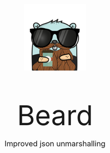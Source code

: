 <div align="center">
    <img src="./asset/beard.png"  width="200" alt="beard" />
</div>

<div align="center">
    <p style="font-size: 5.5rem;">Beard</p>    
</div>

<div align="center" style="margin-top: -4rem;">
    <p style="font-size: 1.5rem;">Improved json unmarshalling</p>    
</div>